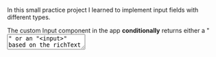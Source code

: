 In this small practice project I learned to implement input fields with different types.

The custom Input component in the app **conditionally** returns either a "<textarea>" or an "<input>" based on the richText prop value by **destructuring** that prop and then using it in a ternery operator / an if statement.

![04-forwarding-props--scr01](https://github.com/zarail/React-Practice-Projects/assets/122231647/e2c64055-d504-4869-ad71-34e197c7fd10)
